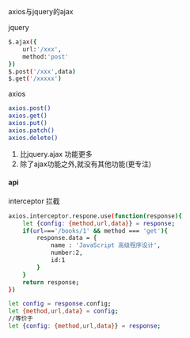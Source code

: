 axios与jquery的ajax

jquery
``` bash
$.ajax({
    url:'/xxx',
    method:'post'
})
$.post('/xxx',data)
$.get('/xxxxx')
```

axios

``` bash
axios.post()
axios.get()
axios.put()
axios.patch()
axios.delete()
```
1. 比jquery.ajax 功能更多
2. 除了ajax功能之外,就没有其他功能(更专注)

#### api

interceptor 拦截

``` bash
axios.interceptor.respone.use(function(response){
    let {config: {method,url,data}} = response;
    if(url==='/books/1' && method === 'get'){
        response.data = {
            name : 'JavaScript 高级程序设计',
            number:2,
            id:1
        }
    }
    return response;
})
```


``` bash
let config = response.config;
let {method,url,data} = config;
//等价于
let {config: {method,url,data}} = response;
```

